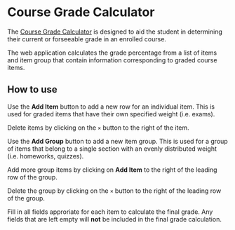 # Course Grade Calculator

The [Course Grade Calculator](https://course-grade-calculator.herokuapp.com) is designed to aid the student in determining their current or forseeable grade in an enrolled course.

The web application calculates the grade percentage from a list of items and item group that contain information corresponding to graded course items.

## How to use

Use the **Add Item** button to add a new row for an individual item. This is used for graded items that have their own specified weight (i.e. exams).

Delete items by clicking on the `×` button to the right of the item.

Use the **Add Group** button to add a new item group. This is used for a group of items that belong to a single section with an evenly distributed weight (i.e. homeworks, quizzes).

Add more group items by clicking on **Add Item** to the right of the leading row of the group.

Delete the group by clicking on the `×` button to the right of the leading row of the group.

Fill in all fields approriate for each item to calculate the final grade. Any fields that are left empty will **not** be included in the final grade calculation.